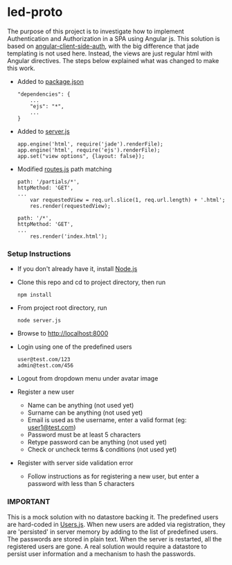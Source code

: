 led-proto
=========

The purpose of this project is to investigate how to implement Authentication and Authorization in a SPA using Angular js.
This solution is based on [angular-client-side-auth](https://github.com/fnakstad/angular-client-side-auth), 
with the big difference that jade templating is not used here. Instead, the views are just regular html with Angular directives.
The steps below explained what was changed to make this work.

* Added to [package.json](package.json)

    ```
    "dependencies": {
        ...
        "ejs": "*",
        ...
    }
    ```

* Added to [server.js](server.js)

    ```
    app.engine('html', require('jade').renderFile);
    app.engine('html', require('ejs').renderFile);
    app.set("view options", {layout: false});
    ```

* Modified [routes.js](server/routes.js) path matching

    ```
    path: '/partials/*',
    httpMethod: 'GET',    
    ...
        var requestedView = req.url.slice(1, req.url.length) + '.html';
        res.render(requestedView);
    ```

    ```
    path: '/*',
    httpMethod: 'GET',    
    ...
        res.render('index.html');
    ```

### Setup Instructions

* If you don't already have it, install [Node.js](http://nodejs.org/)
* Clone this repo and cd to project directory, then run

    ```
    npm install
    ```
* From project root directory, run

    ```
    node server.js
    ```

* Browse to [http://localhost:8000](http://localhost:8000)

* Login using one of the predefined users

    ```
    user@test.com/123
    admin@test.com/456
    ```

* Logout from dropdown menu under avatar image    

* Register a new user

    * Name can be anything (not used yet)
    * Surname can be anything (not used yet)
    * Email is used as the username, enter a valid format (eg: user1@test.com)
    * Password must be at least 5 characters
    * Retype password can be anything (not used yet)
    * Check or uncheck terms & conditions (not used yet)

* Register with server side validation error

    * Follow instructions as for registering a new user, but enter a password with less than 5 characters    

### IMPORTANT

This is a mock solution with no datastore backing it. The predefined users are hard-coded in [Users.js](models/User.js).
When new users are added via registration, they are 'persisted' in server memory by adding to the list of predefined users.
The passwords are stored in plain text. When the server is restarted, all the registered users are gone. 
A real solution would require a datastore to persist user information and a mechanism to hash the passwords.
